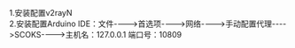 1.安装配置v2rayN <br>
2.安装配置Arduino IDE：文件---->首选项---->网络---->手动配置代理---->SCOKS---->主机名：127.0.0.1 端口号：10809
